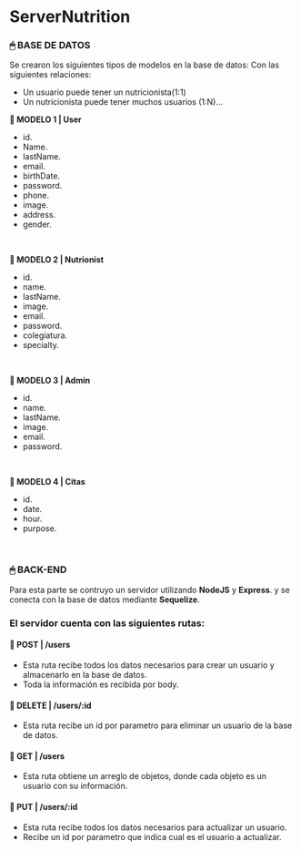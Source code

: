 # ServerNutrition

### **🖱 BASE DE DATOS**

Se crearon los siguientes tipos de modelos en la base de datos:
Con las siguientes relaciones:
- Un usuario puede tener un nutricionista(1:1)
- Un nutricionista puede tener muchos usuarios (1:N)...

**📍 MODELO 1 | User**

-  id.
-  Name.
-  lastName.
-  email.
-  birthDate.
-  password.
-  phone.
-  image.
-  address.
-  gender.

<br />

**📍 MODELO 2 | Nutrionist**

-  id.
-  name.
-  lastName.
-  image.
-  email.
-  password.
-  colegiatura.
-  specialty.

<br />

**📍 MODELO 3 | Admin**

-  id.
-  name.
-  lastName.
-  image.
-  email.
-  password.

<br />

**📍 MODELO 4 | Citas**

-  id.
-  date.
-  hour.
-  purpose.

<br />

### **🖱 BACK-END**

Para esta parte se contruyo un servidor utilizando **NodeJS** y **Express**. y se conecta con la base de datos mediante **Sequelize**.

### El servidor cuenta con las siguientes rutas:

#### **📍 POST | /users**

-  Esta ruta recibe todos los datos necesarios para crear un usuario y almacenarlo en la base de datos.
-  Toda la información es recibida por body.

#### **📍 DELETE | /users/:id**

-  Esta ruta recibe un id por parametro para eliminar un usuario de la base de datos.

#### **📍 GET | /users**

-  Esta ruta obtiene un arreglo de objetos, donde cada objeto es un usuario con su información.

#### **📍 PUT | /users/:id**

-  Esta ruta recibe todos los datos necesarios para actualizar un usuario.
-  Recibe un id por parametro que indica cual es el usuario a actualizar.